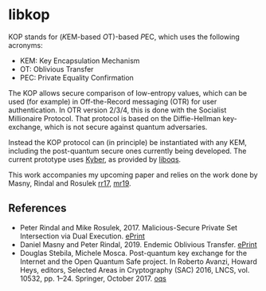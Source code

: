 libkop
======

KOP stands for (*K*EM-based *O*T)-based *P*EC,
which uses the following acronyms:
- KEM: Key Encapsulation Mechanism
- OT: Oblivious Transfer
- PEC: Private Equality Confirmation

The KOP allows secure comparison of low-entropy values, which can be used (for
example) in Off-the-Record messaging (OTR) for user authentication. In OTR
version 2/3/4, this is done with the Socialist Millionaire Protocol.  That
protocol is based on the Diffie-Hellman key-exchange, which is not secure
against quantum adversaries.

Instead the KOP protocol can (in principle) be instantiated with any KEM,
including the post-quantum secure ones currently being developed. The current
prototype uses [Kyber][kyber], as provided by [liboqs][oqs].

This work accompanies my upcoming paper and relies on the work done by Masny,
Rindal and Rosulek [rr17], [mr19].

References
----------

- Peter Rindal and Mike Rosulek, 2017.
  Malicious-Secure Private Set Intersection via Dual Execution.
	[ePrint][rr17]
- Daniel Masny and Peter Rindal, 2019.
  Endemic Oblivious Transfer.
	[ePrint][mr19]
- Douglas Stebila, Michele Mosca.
  Post-quantum key exchange for the Internet and the Open Quantum Safe project.
	In Roberto Avanzi, Howard Heys, editors, Selected Areas in Cryptography (SAC) 2016, LNCS, vol. 10532, pp. 1–24. Springer, October 2017.
	[oqs]

[rr17]: https://eprint.iacr.org/2017/769
[mr19]: https://eprint.iacr.org/2019/706
[oqs]: https://openquantumsafe.org
[kyber]: https://pq-crystals.org/kyber/
